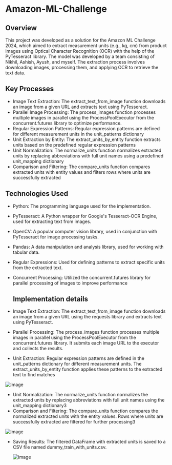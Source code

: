 # Amazon-ML-Challenge

## Overview
This project was developed as a solution for the Amazon ML Challenge 2024, which aimed to extract measurement units (e.g., kg, cm) from product images using Optical Character Recognition (OCR) with the help of the PyTesseract library. The model was developed by a team consisting of Nikhil, Ashish, Ayush, and myself. The extraction process involves downloading images, processing them, and applying OCR to retrieve the text data.

## Key Processes
- Image Text Extraction: The extract_text_from_image function downloads an image from a given URL and extracts text using PyTesseract.
- Parallel Image Processing: The process_images function processes multiple images in parallel using the ProcessPoolExecutor from the concurrent.futures library to optimize performance.
- Regular Expression Patterns: Regular expression patterns are defined for different measurement units in the unit_patterns dictionary
- Unit Extraction by Entity: The extract_units_by_entity function extracts units based on the predefined regular expression patterns
- Unit Normalization: The normalize_units function normalizes extracted units by replacing abbreviations with full unit names using a predefined unit_mapping dictionary
- Comparison and Filtering: The compare_units function compares extracted units with entity values and filters rows where units are successfully extracted

## Technologies Used
- Python: The programming language used for the implementation.
- PyTesseract: A Python wrapper for Google's Tesseract-OCR Engine, used for extracting text from images.
- OpenCV: A popular computer vision library, used in conjunction with PyTesseract for image processing tasks.
- Pandas: A data manipulation and analysis library, used for working with tabular data.
- Regular Expressions: Used for defining patterns to extract specific units from the extracted text.
- Concurrent Processing: Utilized the concurrent.futures library for parallel processing of images to improve performance

  ## Implementation details
- Image Text Extraction: The extract_text_from_image function downloads an image from a given URL using the requests library and extracts text using PyTesseract.
- Parallel Processing: The process_images function processes multiple images in parallel using the ProcessPoolExecutor from the concurrent.futures library. It submits each image URL to the executor and collects the results.
- Unit Extraction: Regular expression patterns are defined in the unit_patterns dictionary for different measurement units. The extract_units_by_entity function applies these patterns to the extracted text to find matches

![image](https://github.com/user-attachments/assets/89066994-907c-4c3e-aa27-76d9fe79d867)

  
- Unit Normalization: The normalize_units function normalizes the extracted units by replacing abbreviations with full unit names using the unit_mapping dictionary3
- Comparison and Filtering: The compare_units function compares the normalized extracted units with the entity values. Rows where units are successfully extracted are filtered for further processing3

![image](https://github.com/user-attachments/assets/88f94f3f-5506-4523-b845-b0e8b4f0dc35)


- Saving Results: The filtered DataFrame with extracted units is saved to a CSV file named dummy_train_with_units.csv.

  ![image](https://github.com/user-attachments/assets/cdbd7c4c-80c9-42c5-ab60-d395eb758cfe)


  
